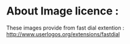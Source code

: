 # About Image licence :

These images provide from fast dial extention : http://www.userlogos.org/extensions/fastdial
